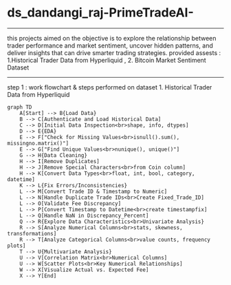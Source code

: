 # ds_dandangi_raj-PrimeTradeAI-

---

this projects aimed on the  objective is to explore the relationship between trader performance and market 
sentiment, uncover hidden patterns, and deliver insights that can drive smarter trading 
strategies.
provided assests : 1.Historical Trader Data from Hyperliquid  , 2. Bitcoin Market Sentiment Dataset

---

step 1 : work flowchart & steps performed on dataset 1. Historical Trader Data from Hyperliquid

```mermaid
graph TD
    A[Start] --> B{Load Data}
    B --> C[Authenticate and Load Historical Data]
    C --> D[Initial Data Inspection<br>shape, info, dtypes]
    D --> E{EDA}
    E --> F["Check for Missing Values<br>isnull().sum(), missingno.matrix()"]
    E --> G["Find Unique Values<br>nunique(), unique()"]
    G --> H{Data Cleaning}
    H --> I[Remove Duplicates]
    H --> J[Remove Special Characters<br>from Coin column]
    H --> K[Convert Data Types<br>float, int, bool, category, datetime]
    K --> L{Fix Errors/Inconsistencies}
    L --> M[Convert Trade ID & Timestamp to Numeric]
    L --> N[Handle Duplicate Trade IDs<br>Create Fixed_Trade_ID]
    L --> O[Validate Fee Discrepancy]
    L --> P[Convert Timestamp to Datetime<br>create timestampfix]
    L --> Q[Handle NaN in Discrepancy_Percent]
    Q --> R{Explore Data Characteristics<br>Univariate Analysis}
    R --> S[Analyze Numerical Columns<br>stats, skewness, transformations]
    R --> T[Analyze Categorical Columns<br>value counts, frequency plots]
    T --> U{Multivariate Analysis}
    U --> V[Correlation Matrix<br>Numerical Columns]
    U --> W[Scatter Plots<br>Key Numerical Relationships]
    W --> X[Visualize Actual vs. Expected Fee]
    X --> Y[End]
```

